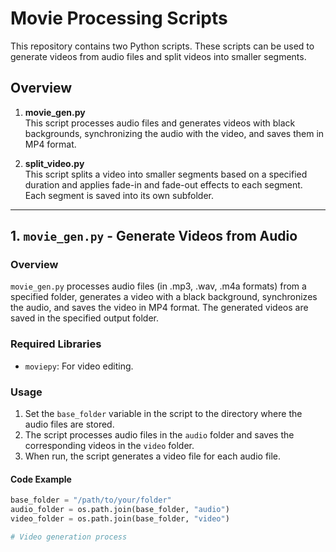 # Movie Processing Scripts

This repository contains two Python scripts. These scripts can be used to generate videos from audio files and split videos into smaller segments.

## Overview

1. **movie_gen.py**  
   This script processes audio files and generates videos with black backgrounds, synchronizing the audio with the video, and saves them in MP4 format.

2. **split_video.py**  
   This script splits a video into smaller segments based on a specified duration and applies fade-in and fade-out effects to each segment. Each segment is saved into its own subfolder.

---

## 1. `movie_gen.py` - Generate Videos from Audio

### Overview

`movie_gen.py` processes audio files (in .mp3, .wav, .m4a formats) from a specified folder, generates a video with a black background, synchronizes the audio, and saves the video in MP4 format. The generated videos are saved in the specified output folder.

### Required Libraries

- `moviepy`: For video editing.

### Usage

1. Set the `base_folder` variable in the script to the directory where the audio files are stored.
2. The script processes audio files in the `audio` folder and saves the corresponding videos in the `video` folder.
3. When run, the script generates a video file for each audio file.

#### Code Example

```python
base_folder = "/path/to/your/folder"
audio_folder = os.path.join(base_folder, "audio")
video_folder = os.path.join(base_folder, "video")

# Video generation process
